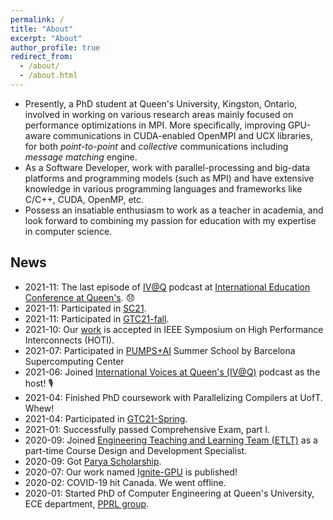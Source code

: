 ```yaml
---
permalink: /
title: "About"
excerpt: "About"
author_profile: true
redirect_from: 
  - /about/
  - /about.html
---
```


- Presently, a PhD student at Queen's University, Kingston, Ontario, involved in working on various research areas mainly focused on performance optimizations in MPI. More specifically, improving GPU-aware communications in CUDA-enabled OpenMPI and UCX libraries, for both _point-to-point_ and _collective_ communications including _message matching_ engine.  
- As a Software Developer, work with parallel-processing and big-data platforms and programming models (such as MPI) and have extensive knowledge in various programming languages and frameworks like  C/C++, CUDA, OpenMP, etc.
- Possess an insatiable enthusiasm to work as a teacher in academia, and look forward to combining my passion for education with my expertise in computer science.

## News

- 2021-11: The last episode of [IV@Q](https://podcast.cfrc.ca/international-voices-at-queens/) podcast at [International Education Conference at Queen's](https://www.queensu.ca/conferences/internationaleducation/conference-schedule). 😞
- 2021-11: Participated in [SC21](https://sc21.supercomputing.org/).
- 2021-11: Participated in [GTC21-fall](https://www.nvidia.com/en-us/gtc/).
- 2021-10: Our [work](https://ieeexplore.ieee.org/abstract/document/9547041) is accepted in IEEE Symposium on High Performance Interconnects (HOTI).
- 2021-07: Participated in [PUMPS+AI](https://pumps.bsc.es/2021/) Summer School by Barcelona Supercomputing Center
- 2021-06: Joined [International Voices at Queen's (IV@Q)](https://podcast.cfrc.ca/international-voices-at-queens/) podcast as the host! 🎙️
- 2021-04: Finished PhD coursework with Parallelizing Compilers at UofT. Whew!
- 2021-04: Participated in [GTC21-Spring](https://www.nvidia.com/en-us/gtc/).
- 2021-01: Successfully passed Comprehensive Exam, part I.
- 2020-09: Joined [Engineering Teaching and Learning Team (ETLT)](https://engineering.queensu.ca/About/teaching-and-learning/team.html) as a part-time Course Design and Development Specialist.
- 2020-09: Got [Parya Scholarship](http://paryascholarship.com/).
- 2020-07: Our work named [Ignite-GPU](https://link.springer.com/article/10.1007%2Fs11227-020-03390-z) is published!
- 2020-02: COVID-19 hit Canada. We went offline. 
- 2020-01: Started PhD of Computer Engineering at Queen's University, ECE department, [PPRL group](https://www.queensu.ca/academia/afsahi/pprl/).
